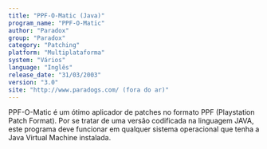 ```yaml
---
title: "PPF-O-Matic (Java)"
program_name: "PPF-O-Matic"
author: "Paradox"
group: "Paradox"
category: "Patching"
platform: "Multiplataforma"
system: "Vários"
language: "Inglês"
release_date: "31/03/2003"
version: "3.0"
site: "http://www.paradogs.com/ (fora do ar)"
---
```

PPF-O-Matic é um ótimo aplicador de patches no formato PPF (Playstation Patch Format). Por se tratar de uma versão codificada na linguagem JAVA, este programa deve funcionar em qualquer sistema operacional que tenha a Java Virtual Machine instalada.
